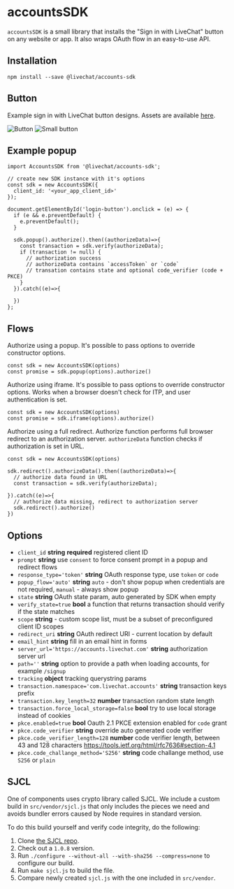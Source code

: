 # accountsSDK

`accountsSDK` is a small library that installs the "Sign in with LiveChat" button on any website or app. It also wraps OAuth flow in an easy-to-use API.

## Installation

```
npm install --save @livechat/accounts-sdk
```

## Button

Example sign in with LiveChat button designs. Assets are available [here](https://livechat.design/).

![Button](assets/button.svg)
![Small button](assets/button-small.svg)

## Example popup

```
import AccountsSDK from '@livechat/accounts-sdk';

// create new SDK instance with it's options
const sdk = new AccountsSDK({
  client_id: '<your_app_client_id>'
});

document.getElementById('login-button').onclick = (e) => {
  if (e && e.preventDefault) {
    e.preventDefault();
  }

  sdk.popup().authorize().then((authorizeData)=>{
    const transaction = sdk.verify(authorizeData);
    if (transaction != null) {
      // authorization success
      // authorizeData contains `accessToken` or `code`
      // transation contains state and optional code_verifier (code + PKCE)
    }
  }).catch((e)=>{

  })
};
```

## Flows

Authorize using a popup. It's possible to pass options to override constructor options.

```
const sdk = new AccountsSDK(options)
const promise = sdk.popup(options).authorize()
```

Authorize using iframe. It's possible to pass options to override constructor options. Works when a browser doesn't check for ITP, and user authentication is set.

```
const sdk = new AccountsSDK(options)
const promise = sdk.iframe(options).authorize()
```

Authorize using a full redirect. Authorize function performs full browser redirect to an authorization server. `authorizeData` function checks if authorization is set in URL.

```
const sdk = new AccountsSDK(options)

sdk.redirect().authorizeData().then((authorizeData)=>{
  // authorize data found in URL
  const transaction = sdk.verify(authorizeData);

}).catch((e)=>{
  // authorize data missing, redirect to authorization server
  sdk.redirect().authorize()
})
```

## Options

- `client_id` **string** **required** registered client ID
- `prompt` **string** use `consent` to force consent prompt in a popup and redirect flows
- `response_type='token'` **string** OAuth response type, use `token` or `code`
- `popup_flow='auto'` **string** `auto` - don't show popup when credentials are not required, `manual` - always show popup
- `state` **string** OAuth state param, auto generated by SDK when empty
- `verify_state=true` **bool** a function that returns transaction should verify if the state matches
- `scope` **string** - custom scope list, must be a subset of preconfigured client ID scopes
- `redirect_uri` **string** OAuth redirect URI - current location by default
- `email_hint` **string** fill in an email hint in forms
- `server_url='https://accounts.livechat.com'` **string** authorization server url
- `path=''` **string** option to provide a path when loading accounts, for example `/signup`
- `tracking` **object** tracking querystring params
- `transaction.namespace='com.livechat.accounts'` **string** transaction keys prefix
- `transaction.key_length=32` **number** transaction random state length
- `transaction.force_local_storage=false` **bool** try to use local storage instead of cookies
- `pkce.enabled=true` **bool** Oauth 2.1 PKCE extension enabled for `code` grant
- `pkce.code_verifier` **string** override auto generated code verifier
- `pkce.code_verifier_length=128` **number** code verifier length, between 43 and 128 characters https://tools.ietf.org/html/rfc7636#section-4.1
- `pkce.code_challange_method='S256'` **string** code challange method, use `S256` or `plain`

## SJCL

One of components uses crypto library called SJCL. We include a custom build in `src/vendor/sjcl.js` that only includes the pieces we need and avoids bundler errors caused by Node requires in standard version.

To do this build yourself and verify code integrity, do the following:

1. Clone [the SJCL repo](https://github.com/bitwiseshiftleft/sjcl).
2. Check out a `1.0.8` version.
3. Run `./configure --without-all --with-sha256 --compress=none` to configure our build.
4. Run `make sjcl.js` to build the file.
5. Compare newly created `sjcl.js` with the one included in `src/vendor`.
